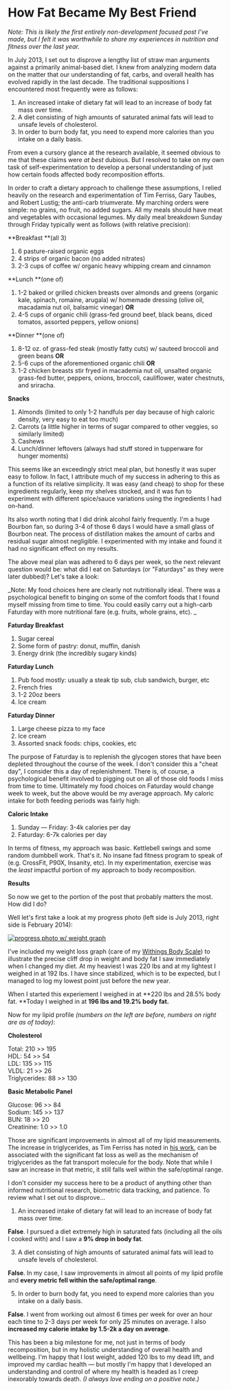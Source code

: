 # How Fat Became My Best Friend

_Note: This is likely the first entirely non-development focused post I've made, but I felt it was worthwhile to share my experiences in nutrition and fitness over the last year._

In July 2013, I set out to disprove a lengthy list of straw man arguments against a primarily animal-based diet. I knew from analyzing modern data on the matter that our understanding of fat, carbs, and overall health has evolved rapidly in the last decade. The traditional suppositions I encountered most frequently were as follows:

1.  An increased intake of dietary fat will lead to an increase of body fat mass over time.
2.  A diet consisting of high amounts of saturated animal fats will lead to unsafe levels of cholesterol.
3.  In order to burn body fat, you need to expend more calories than you intake on a daily basis.

From even a cursory glance at the research available, it seemed obvious to me that these claims were _at best_ dubious. But I resolved to take on my own task of self-experimentation to develop a personal understanding of just how certain foods affected body recomposition efforts.

In order to craft a dietary approach to challenge these assumptions, I relied heavily on the research and experimentation of Tim Ferriss, Gary Taubes, and Robert Lustig; the anti-carb triumverate. My marching orders were simple: no grains, no fruit, no added sugars. All my meals should have meat and vegetables with occasional legumes. My daily meal breakdown Sunday through Friday typically went as follows (with relative precision):

**Breakfast **(all 3)

1.  6 pasture-raised organic eggs
2.  4 strips of organic bacon (no added nitrates)
3.  2-3 cups of coffee w/ organic heavy whipping cream and cinnamon

**Lunch **(one of)

1.  1-2 baked or grilled chicken breasts over almonds and greens (organic kale, spinach, romaine, arugala) w/ homemade dressing (olive oil, macadamia nut oil, balsamic vinegar) **OR**
2.  4-5 cups of organic chili (grass-fed ground beef, black beans, diced tomatos, assorted peppers, yellow onions)

**Dinner **(one of)

1.  8-12 oz. of grass-fed steak (mostly fatty cuts) w/ sauteed broccoli and green beans **OR**
2.  5-6 cups of the aforementioned organic chili **OR**
3.  1-2 chicken breasts stir fryed in macademia nut oil, unsalted organic grass-fed butter, peppers, onions, broccoli, cauliflower, water chestnuts, and sriracha.

**Snacks**

1.  Almonds (limited to only 1-2 handfuls per day because of high caloric density, very easy to eat too much)
2.  Carrots (a little higher in terms of sugar compared to other veggies, so similarly limited)
3.  Cashews
4.  Lunch/dinner leftovers (always had stuff stored in tupperware for hunger moments)

This seems like an exceedingly strict meal plan, but honestly it was super easy to follow. In fact, I attribute much of my success in adhering to this as a function of its relative simplicity. It was easy (and cheap) to shop for these ingredients regularly, keep my shelves stocked, and it was fun to experiment with different spice/sauce variations using the ingredients I had on-hand.

Its also worth noting that I did drink alcohol fairly frequently. I'm a huge Bourbon fan, so during 3-4 of those 6 days I would have a small glass of Bourbon neat. The process of distillation makes the amount of carbs and residual sugar almost negligible. I experimented with my intake and found it had no significant effect on my results.

The above meal plan was adhered to 6 days per week, so the next relevant question would be: what did I eat on Saturdays (or "Faturdays" as they were later dubbed)? Let's take a look:

_Note: My food choices here are clearly not nutritionally ideal. There was a psychological benefit to binging on some of the comfort foods that I found myself missing from time to time. You could easily carry out a high-carb Faturday with more nutritional fare (e.g. fruits, whole grains, etc). _

**Faturday Breakfast**

1.  Sugar cereal
2.  Some form of pastry: donut, muffin, danish
3.  Energy drink (the incredibly sugary kinds)

**Faturday Lunch**

1.  Pub food mostly: usually a steak tip sub, club sandwich, burger, etc
2.  French fries
3.  1-2 20oz beers
4.  Ice cream

**Faturday Dinner**

1.  Large cheese pizza to my face
2.  Ice cream
3.  Assorted snack foods: chips, cookies, etc

The purpose of Faturday is to replenish the glycogen stores that have been depleted throughout the course of the week. I don't consider this a "cheat day", I consider this a day of replenishment. There is, of course, a psychological benefit involved to pigging out on all of those old foods I miss from time to time. Ultimately my food choices on Faturday would change week to week, but the above would be my average approach. My caloric intake for both feeding periods was fairly high:

**Caloric Intake**

1.  Sunday — Friday: 3-4k calories per day
2.  Faturday: 6-7k calories per day

In terms of fitness, my approach was basic. Kettlebell swings and some random dumbbell work. That's it. No insane fad fitness program to speak of (e.g. CrossFit, P90X, Insanity, etc). In my experimentation, exercise was the _least_ impactful portion of my approach to body recomposition.

**Results**

So now we get to the portion of the post that probably matters the most. How did I do?

Well let's first take a look at my progress photo (left side is July 2013, right side is February 2014):  

[![progress photo w/ weight graph](https://s3.amazonaws.com/spmurraydata/images/progress-w-graph.jpg)](https://s3.amazonaws.com/spmurraydata/images/progress-w-graph.jpg "Progress Photo")

I've included my weight loss graph (care of my [Withings Body Scale](http://withings.com/en/scales "Withings Body Scales")) to illustrate the precise cliff drop in weight and body fat I saw immediately when I changed my diet. At my heaviest I was 220 lbs and at my lightest I weighed in at 192 lbs. I have since stabilized, which is to be expected, but I managed to log my lowest point just before the new year.

When I started this experiement I weighed in at **220 lbs and 28.5% body fat. **Today I weighed in at **196 lbs and 19.2% body fat.**

Now for my lipid profile _(numbers on the left are before, numbers on right are as of today)_:

**Cholesterol** 

Total: 210 >> 195  
HDL: 54 >> 54  
LDL: 135 >> 115  
VLDL: 21 >> 26  
Triglycerides: 88 >> 130

**Basic Metabolic Panel**

Glucose: 96 >> 84  
Sodium: 145 >> 137  
BUN: 18 >> 20  
Creatinine: 1.0 >> 1.0

Those are significant improvements in almost all of my lipid measurements. The increase in triglycerides, as Tim Ferriss has noted in [his work](http://www.amazon.com/The-4-Hour-Body-Incredible-Superhuman/dp/030746363X), can be associated with the significant fat loss as well as the mechanism of triglycerides as the fat transport molecule for the body. Note that while I saw an increase in that metric, it still falls well within the safe/optimal range.

I don't consider my success here to be a product of anything other than informed nutritional research, biometric data tracking, and patience. To review what I set out to disprove...

1.  An increased intake of dietary fat will lead to an increase of body fat mass over time.

  **False**. I pursued a diet extremely high in saturated fats (including all the oils I cooked with) and I saw a **9% drop in body fat**.

3.  A diet consisting of high amounts of saturated animal fats will lead to unsafe levels of cholesterol.

  **False**. In my case, I saw improvements in almost all points of my lipid profile and **every metric fell within the safe/optimal range**.

5.  In order to burn body fat, you need to expend more calories than you intake on a daily basis.

  **False**. I went from working out almost 6 times per week for over an hour each time to 2-3 days per week for only 25 minutes on average. I also **increased my calorie intake by 1.5-2k a day on average**.

This has been a big milestone for me, not just in terms of body recomposition, but in my holistic understanding of overall health and wellbeing. I'm happy that I lost weight, added 120 lbs to my dead lift, and improved my cardiac health — but mostly I'm happy that I developed an understanding and control of where my health is headed as I creep inexorably towards death. _(I always love ending on a positive note.)_
